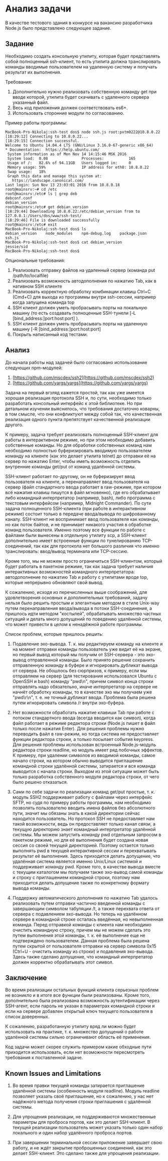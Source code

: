 # Анализ задачи

В качестве тестового здания в конкурсе на вакансию разработчика Node.js было представлено следующее задание.

## Задание
Необходимо создать консольную утилиту, которая будет представлять собой полноценный ssh-клиент, то есть утилита должна транслировать команды вводимые пользователем на удаленную систему и получать результат их выполнения.

Требования:

 1. Дополнительно нужно реализовать собственную команду get <filename> при вводе которой, утилита будет скачивать с удаленного сервера указанный файл.
 2. Весь код приложения должен соответствовать es6+.
 3. Использовать сторонние модули по согласованию.

Пример работы программы:

```
MacBook-Pro-Nikolaj:ssh-test dos$ node ssh.js root:pxtm0222@10.8.0.22
[18:29:12] Connecting to 10.8.0.22...
[18:29:15] Connection successful.
Welcome to Ubuntu 14.04.4 LTS (GNU/Linux 3.16.0-67-generic x86_64)
* Documentation:  https://help.ubuntu.com/
 System information as of Mon Nov 14 14:15:46 MSK 2016
 System load:  0.08               Processes:           165
 Usage of /:   82.6% of 94.11GB   Users logged in:     0
 Memory usage: 59%                IP address for eth0: 10.8.0.22
 Swap usage:   18%
 Graph this data and manage this system at:
   https://landscape.canonical.com/
Last login: Sun Nov 13 23:03:01 2016 from 10.8.0.18
root@mainsrv:~# cd /etc
root@mainsrv:/etc# ls | grep deb
debconf.conf
debian_version
root@mainsrv:/etc# get debian_version
[18:29:44] Downloading 10.8.0.22:/etc/debian_version from to 127.0.0.1:/Users/dos/www/ssh-test/
[18:29:46] File is downloaded successfully
root@mainsrv:/etc# exit
MacBook-Pro-Nikolaj:ssh-test dos$ ls
debian_version    node_modules    npm-debug.log    package.json    ssh.js
MacBook-Pro-Nikolaj:ssh-test dos$ cat debian_version
jessie/sid
MacBook-Pro-Nikolaj:ssh-test dos$
```
Опциональные требования:

 1. Реализовать отправку файлов на удаленный сервер (команда put /path/to/localfile)
 2. Реализовать возможность автодополнения по нажатию Tab, как в нативном SSH клиенте
 3. Реализовать корректную обработку комбинации клавиш Ctrl+C (Cmd+C) для выхода из программы внутри ssh-сессии, например когда запущена команда top
 4. SSH клиент должен уметь пробрасывать порты на локальную машину (то есть создавать полноценные SSH-тунели [-L [bind_address:]port:host:port] ).
 5. SSH клиент должен уметь пробрасывать порты на удаленную машину [-R [bind_address:]port:host:port]
 6. Покрыть написанный код тестами.
 
 ## Анализ

До начала работы над задачей было согласовано использование следующих npm-модулей:
 1. [https://github.com/mscdex/ssh2](https://github.com/mscdex/ssh2)
 2. [https://github.com/yargs/yargs](https://github.com/yargs/yargs)
 
Задача на первый вгзляд кажется простой, так как уже имеется хорошая реализация протокола SSH и, по сути, необходимо только разработать консольный интерфейс к этой библиотеке. Но при детальном изучении выяснилось, что требования достаточно коварны, в том смысле, что они конфликтуют между собой так, что качественная реализация одного пункта препятствует качественной реализации другого.

К примеру, задача требует реализовать полноценный SSH-клиент для работы в интерактивном режиме, но при этом необходимо добавить собственные команды. Но для обработки собственных команд нам необходимо полностью буферизировать вводимую пользователем команду на клиенте (как это делает утилита telnet) до отправки её на сервер по нажатию Enter, чтобы иметь возможность отделить внутренние команды get/put от команд удалённой системы.

SSH-клиент работает по-другому, он не буферизирует ввод пользователя на клиенте, а перенаправляет ввод пользователя на сервер (файл стандартного ввода работает в raw-режиме, при котором всё нажатия клавиш пишутся в файл мгновенно), где его обрабатывает либо командный интерпретатор (например, bash), либо программа с текстовым интерфейсом (например, Midnight Commander). По сути задача полноценного SSH-клиента (при работе в интерактивном режиме) состоит только в передаче ввода/вывода по шифрованному каналу. SSH-клиент не воспринимает ввод пользователя как команды, но как поток байтов, и не принимает никакого участия в обработке команд пользователя. Именно поэтому все функции по работе с файлами были вынесены в отдельную утилиту scp, а SSH-клиент дополнительно имеет встроенные функции по тунелированию TCP-соединений, так как для протокола нет большого различия что именно транслировать: ввод/вывод терминала или TCP-сессию.

Кроме того, мы не можем просто ограничиться SSH-клиентом, который будет работать в пакетном режиме, так как задача требует наличия интерактивных возможностей командного интерпретатора: автодополнение по нажатию Tab и работу с утилитами вроде top, которые непрерывно обновляют свой вывод.

К сожалению, исходя из перечисленных выше соображений, для удовлетворения основных и дополнительных требований, задачу нельзя было решить простым и элегантным методом в стиле Unix-way путем перенаправления ввода/вывода в потоки SSH-соединения, а пришлось идти методом "костылей", обрабатывать множество частных ситуаций и делать много допущений по поведению удалённой системы, что может привести в целом к ненадёжной работе программы.

Список проблем, которые пришлось решить:

1. Подавление эхо-вывода. Т. к. мы редактируем команду на клиенте и на момент отправки команды пользователь уже видит её на экране, но первый вывод который мы получим от SSH-сервера - это эхо-вывод отправленной команды. Было принято решение сохранить отправленную команду в буфере и игнорировать дубликат вывода от сервера. Не обошлось без сюрпризов, к примеру, если мы отправляем на сервер (для тестирования использовался Ubuntu c OpenSSH и bash) команду "pwd\n", причем символ конца строки отправлять надо обязательно, иначе интерпретатор на сервере не начнёт обработку команды, то в качестве эхо мы получаем уже "pwd\r\n", т. е. не точный дубликат ввода. Проблема была решена путем игнорировать символа /r внутри эхо-буфера.

2. Нет возможности обработать нажатие клавиши Tab при работе с потоком стандартного ввода (всегда вводится как символ), когда файл работает в режиме редактора строки (Node.js пишет в файл только после нажатия Enter). Для решения проблемы нужно переводить файл в raw-режим, но тогда система не предоставляет функции редактора строки, а только посылает события keypress. Для решения проблемы использован встроенный Node.js-модуль редактора строки readline, но модуль имеет ряд побочных эффектов. К примеру, при удалении символов из вводимой команды, самое начало строки, на котором обычно выводится приглашение командной строки удалённой системы, затирается и вся команда выводится с начала строки. Выходом из этой ситуации может быть только разработка собственного модуля редактора строки, от чего было решено отказаться.

3. Сами по себе задачи по реализации команд get/put простые, т. к. модуль SSH2 поддерживает работу с файлами через интерфейс SFTP, но судя по примеру работы программы, нам необходимо позволять пользователю вводить имена файлов без абсолютного пути, значит мы обязаны знать в какой директории сейчас находится пользователь. Но протокол SSH не предоставляет нам такой возможности, ведь он предоставляет только канал связи, а текущую директорию знает командный интерпретатор удалённой системы. Мы можем запустить команду pwd отдельным запросом в пакетном режиме, но для её выполнения будет создана новая сессия со своей текущей директорией. Поэтому остается только выполнять pwd в текущей интерактивной сессии и перехватывать результат её выполнения. Здесь приходится делать допущение, что удалённая система является именно Unix/Linux системой и поддерживает команду pwd. Кроме того, в качестве вывода вместе с текущим каталогом мы получаем также эхо-вывод самой команды и строку с приглашением командной строки, поэтому нам приходится делать допущение также по конкретному формату вывода команды.

4. Поддержку автоматического дополнения по нажатию Tab удалось реализовать путем отправки частично введенной команды с завершающим символом табуляции /t, а также перехвата ответа от сервера с подавлением эхо-вывода. Но теперь на удалённом сервере в командной строке осталась введённая, но невыполненная команда. Перед отправкой команды с клиента нам необходимо очистить командную строку, причем мы не можем сделать это путем выполнения этой команды, т. к. её выполнение еще не подтверждено пользователем. Данная проблема была решена путем скрытой от пользователя отправки на сервер символа 0x15 (Ctrl+U - очистить команду из строки) и подавления эхо-вывода. Здесь также сделано допущение, что командный интерпретатор должен корректно обрабатывать этот символ.

## Заключение

Во время реализации остальных функций клиента серьезных проблем не возникло и в итоге все функции были реализованы. Кроме того, дополнительно была реализована возможность аутентификации через SSH-агент, если пароль не указан в параметрах командной строки и если на сервере добавлен открытый ключ текущего пользователя в список доверенных.

К сожалению, разработанную утилиту вряд ли можно будет использовать на практике, т. к. множество допущений о работе удалённой системы сильно ограничивают область её применения.

Код задачи может скорее служить примером какие обходные пути приходится использовать, если нет возможности пересмотреть требования к поставленной задаче.

##  Known Issues and Limitations

 1. Во время правки текущей команды затирается приглашение удалённой системы (особенность модуля readline). Модуль readline позволяет указать своё приглашение, но к сожалению, у нас нет надёжного метода получения строки приглашения с удалённой системы.

 2. Для упрощения реализации, не поддерживаются множественные параметры для проброса портов, как это делает SSH-клиент. В текущей реализации пользователь может указать только один набор локального и один набор удалённого проброса портов.
 
 3. При завершении терминальной сессии приложение завершает свою работу, и не ждёт закрытие проброшенных соединений, как это делает SSH-клиент. Это сделано также для упрощения реализации.
